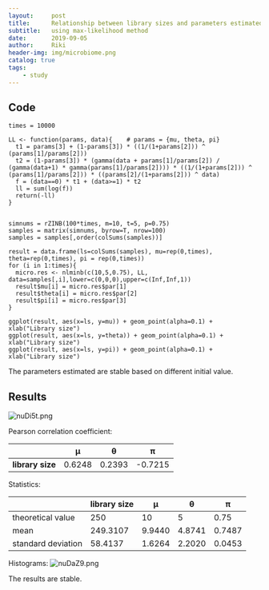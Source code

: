 ```yaml
---
layout:     post
title:      Relationship between library sizes and parameters estimated
subtitle:   using max-likelihood method
date:       2019-09-05
author:     Riki
header-img: img/microbiome.png
catalog: true
tags:
    - study
---
```


## Code
```
times = 10000

LL <- function(params, data){    # params = {mu, theta, pi}
  t1 = params[3] + (1-params[3]) * ((1/(1+params[2])) ^ (params[1]/params[2]))
  t2 = (1-params[3]) * (gamma(data + params[1]/params[2]) / (gamma(data+1) * gamma(params[1]/params[2]))) * ((1/(1+params[2])) ^ (params[1]/params[2])) * ((params[2]/(1+params[2])) ^ data)
  f = (data==0) * t1 + (data>=1) * t2
  ll = sum(log(f))
  return(-ll)
}


simnums = rZINB(100*times, m=10, t=5, p=0.75)
samples = matrix(simnums, byrow=T, nrow=100)
samples = samples[,order(colSums(samples))]

result = data.frame(ls=colSums(samples), mu=rep(0,times), theta=rep(0,times), pi = rep(0,times))
for (i in 1:times){
  micro.res <- nlminb(c(10,5,0.75), LL, data=samples[,i],lower=c(0,0,0),upper=c(Inf,Inf,1))
  result$mu[i] = micro.res$par[1]
  result$theta[i] = micro.res$par[2]
  result$pi[i] = micro.res$par[3]
}

ggplot(result, aes(x=ls, y=mu)) + geom_point(alpha=0.1) + xlab("Library size")
ggplot(result, aes(x=ls, y=theta)) + geom_point(alpha=0.1) + xlab("Library size")
ggplot(result, aes(x=ls, y=pi)) + geom_point(alpha=0.1) + xlab("Library size")
```

The parameters estimated are stable based on different initial value.

## Results
![nuDi5t.png](https://s2.ax1x.com/2019/09/06/nuDi5t.png)

Pearson correlation coefficient:  

    
|     | μ | θ | π |  
|  ----  | ----  | ---- | ---- |  
| **library size** | 0.6248 | 0.2393 | -0.7215 |  



Statistics:  


|     | library size | μ | θ | π |  
|  ----  |  ----  |  ----  |  ----  |  ----  |
| theoretical value | 250 | 10 | 5 | 0.75 |  
| mean | 249.3107 | 9.9440 | 4.8741 | 0.7487 |  
| standard deviation | 58.4137 | 1.6264 | 2.2020 | 0.0453 |   

Histograms:
![nuDaZ9.png](https://s2.ax1x.com/2019/09/06/nuDaZ9.png)

The results are stable.
